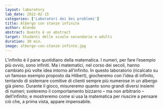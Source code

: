 ```yaml
---
layout: laboratory
lab_date: 2022-02-15
categories: ['Laboratori dei bei problemi']
title: Albergo con stanze infinite
author: Alendo
abstract: Questo è un abstract
target: Studenti delle scuole secondarie e adulti
duration: 30 min.
image: albergo-con-stanze-infinte.jpg
---
```


L’infinito è il pane quotidiano della matematica. I numeri, per fare l’esempio più ovvio, sono infiniti. Ma i matematici, nel corso dei secoli, hanno cambiato più volte idea intorno all’infinito. In questo laboratorio (ricalcato su un famoso esempio proposto da Hilbert), giocheremo con l’idea di infinito, tentando di sistemare comitive di clienti sempre più numerose in un albergo già pieno. Durante il gioco, misureremo quanto sono grandi diversi insiemi di numeri; sveleremo il comportamento bizzarro – ma non arbitrario – dell’infinito; e mostreremo come si usa la matematica per riuscire a pensare ciò che, a prima vista, appare impensabile.

